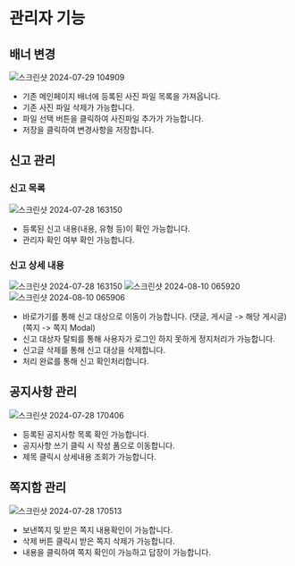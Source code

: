 # 관리자 기능 

## 배너 변경
![스크린샷 2024-07-29 104909](https://github.com/user-attachments/assets/0a8a7719-903b-42aa-a49d-d5317fd36732)
 - 기존 메인페이지 배너에 등록된 사진 파일 목록을 가져옵니다.
  - 기존 사진 파일 삭제가 가능합니다.
  - 파일 선택 버튼을 클릭하여 사진파일 추가가 가능합니다.
  - 저장을 클릭하여 변경사항을 저장합니다.

## 신고 관리
### 신고 목록
![스크린샷 2024-07-28 163150](https://github.com/user-attachments/assets/a5a35439-35c2-49d4-8146-35c359e7b7f3)
  - 등록된 신고 내용(내용, 유형 등)이 확인 가능합니다.
  - 관리자 확인 여부 확인 가능합니다.

### 신고 상세 내용
![스크린샷 2024-07-28 163150](https://github.com/user-attachments/assets/7502f64a-5f40-4586-b423-f010b3b313b5)
![스크린샷 2024-08-10 065920](https://github.com/user-attachments/assets/516f01f0-08e1-478e-8c66-032395dd6bcf)
![스크린샷 2024-08-10 065906](https://github.com/user-attachments/assets/5838c4dc-5267-4921-9a68-02b327684619)
  - 바로가기를 통해 신고 대상으로 이동이 가능합니다. (댓글, 게시글 -> 해당 게시글) (쪽지 -> 쪽지 Modal)
  - 신고 대상자 탈퇴를 통해 사용자가 로그인 하지 못하게 정지처리가 가능합니다.
  - 신고글 삭제를 통해 신고 대상을 삭제합니다.
  - 처리 완료를 통해 신고 확인처리합니다.

## 공지사항 관리
![스크린샷 2024-07-28 170406](https://github.com/user-attachments/assets/85a02a2a-0578-4224-8221-5b2634646981)
  - 등록된 공지사항 목록 확인 가능합니다.
  - 공지사항 쓰기 클릭 시 작성 폼으로 이동합니다.
  - 제목 클릭시 상세내용 조회가 가능합니다.

## 쪽지함 관리
![스크린샷 2024-07-28 170513](https://github.com/user-attachments/assets/40c2d910-3941-4723-81f3-0ad8ef066c58)
  - 보낸쪽지 및 받은 쪽지 내용확인이 가능합니다.
  - 삭제 버튼 클릭시 받은 쪽지 삭제가 가능합니다.
  - 내용을 클릭하여 쪽지 확인이 가능하고 답장이 가능합니다.

